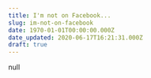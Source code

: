 ```yaml
---
title: I'm not on Facebook...
slug: im-not-on-facebook
date: 1970-01-01T00:00:00.000Z
date_updated: 2020-06-17T16:21:31.000Z
draft: true
---
```


null

